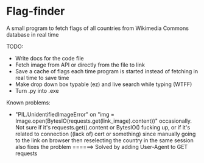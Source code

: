 # Flag-finder
A small program to fetch flags of all countries from Wikimedia Commons database in real time

TODO:
- Write docs for the code file
- Fetch image from API or directly from the file to link
- Save a cache of flags each time program is started instead of fetching in real time to save time
- Make drop down box typable (ez) and live search while typing (WTFF)
- Turn .py into .exe

Known problems:
- "PIL.UnidentifiedImageError" on "img = Image.open(BytesIO(requests.get(link_image).content))" occasionally. Not sure if it's requests.get().content or BytesIO() fucking up, or if it's related to connection ((lack of) cert or something) since manually going to the link on browser then reselecting the country in the same session also fixes the problem ======> Solved by adding User-Agent to GET requests
